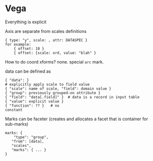 # Vega

Everything is explicit


Axis are separate from scales definitions

    { type: "y", scale: , attr: DATASPEC }
    for example:
        { offset: 10 }
        { offset: {scale: ord, value: "blah" }
        
    
How to do coord xforms? none.  special `arc` mark.

data can be defined as

    { "data": }
    # explicitly apply scale to field value
    { "scale": name of scale, "field": domain value } 
    { "group": previously grouped-on attribute }
    { "field": "data[.field]" }  # data is a record in input table
    { "value": explicit value }
    { "function": ?? }   # no
    constant
    
Marks can be faceter (creates and allocates a facet that is container for sub-marks)

    marks: {  
        "type": "group",
       "from": [data],
       "scales",
       "marks": { ... }
    }


